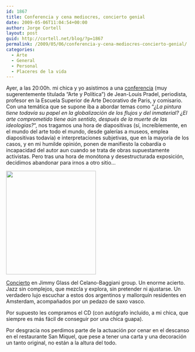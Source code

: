 ```yaml
---
id: 1867
title: Conferencia y cena mediocres, concierto genial
date: 2009-05-06T11:04:54+00:00
author: Jorge Cortell
layout: post
guid: http://cortell.net/blog/?p=1867
permalink: /2009/05/06/conferencia-y-cena-mediocres-concierto-genial/
categories:
  - Arte
  - General
  - Personal
  - Placeres de la vida
---
```

Ayer, a las 20:00h. mi chica y yo asistimos a una <a title="http://www.ifvalencia.com/es/cgi-bin/article_view.asp?sid=03020200&aid=1340" href="http://www.ifvalencia.com/es/cgi-bin/article_view.asp?sid=03020200&aid=1340" target="_blank">conferencia</a> (muy sugerentemente titulada &#8220;Arte y Política&#8221;) de Jean-Louis Pradel, periodista, profesor en la Escuela Superior de Arte Decorativo de Paris, y comisario. Con una temática que se supone iba a abordar temas como &#8220;_¿La pintura tiene todavía su papel en la globalización de los flujos y del inmaterial? ¿El arte comprometido tiene aún sentido, después de la muerte de las ideologías?_&#8220;, nos tragamos una hora de diapositivas (sí, increíblemente, en el mundo del arte todo el mundo, desde galerías a museos, emplea diapositivas todavía) e interpretaciones subjetivas, que en la mayoría de los casos, y en mi humilde opinión, ponen de manifiesto la cobardía o incapacidad del autor aun cuando se trata de obras supuestamente activistas. Pero tras una hora de monótona y desestructurada exposición, decidimos abandonar para irnos a otro sitio&#8230;

<img class="aligncenter" title="Grupo" src="http://www.jimmyglassjazz.net/sectoresreferencia_actua_05_05_09/referencia_actua_05_05_09_06.jpg" alt="" width="245" height="283" />

<a title="http://www.jimmyglassjazz.net/referencia_actua_05_05_09.html" href="http://www.jimmyglassjazz.net/referencia_actua_05_05_09.html" target="_blank">Concierto</a> en Jimmy Glass del Celano-Baggiani group. Un enorme acierto. Jazz sin complejos, que mezcla y explora, sin pretender ni ajustarse. Un verdadero lujo escuchar a estos dos argentinos y mallorquín residentes en Amsterdam, acompañados por un pedazo de saxo vasco.

Por supuesto les compramos el CD (con autógrafo incluído, a mi chica, que siempre es más fácil de conseguir por una chica guapa).

Por desgracia nos perdimos parte de la actuación por cenar en el descanso en el restaurante San Miquel, que pese a tener una carta y una decoración un tanto original, no están a la altura del todo.